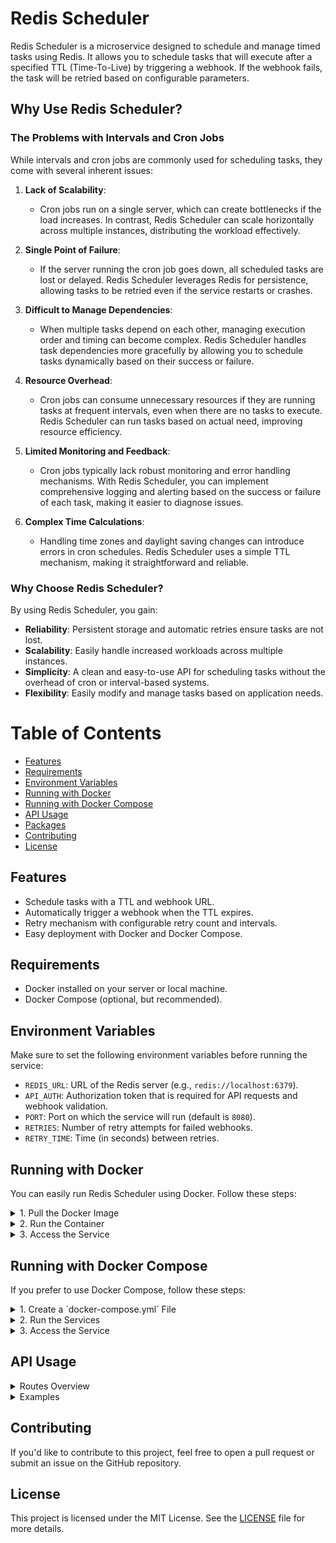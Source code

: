 # Redis Scheduler

Redis Scheduler is a microservice designed to schedule and manage timed tasks using Redis. It allows you to schedule tasks that will execute after a specified TTL (Time-To-Live) by triggering a webhook. If the webhook fails, the task will be retried based on configurable parameters.

## Why Use Redis Scheduler?

### The Problems with Intervals and Cron Jobs

While intervals and cron jobs are commonly used for scheduling tasks, they come with several inherent issues:

1. **Lack of Scalability**: 
   - Cron jobs run on a single server, which can create bottlenecks if the load increases. In contrast, Redis Scheduler can scale horizontally across multiple instances, distributing the workload effectively.

2. **Single Point of Failure**: 
   - If the server running the cron job goes down, all scheduled tasks are lost or delayed. Redis Scheduler leverages Redis for persistence, allowing tasks to be retried even if the service restarts or crashes.

3. **Difficult to Manage Dependencies**:
   - When multiple tasks depend on each other, managing execution order and timing can become complex. Redis Scheduler handles task dependencies more gracefully by allowing you to schedule tasks dynamically based on their success or failure.

4. **Resource Overhead**: 
   - Cron jobs can consume unnecessary resources if they are running tasks at frequent intervals, even when there are no tasks to execute. Redis Scheduler can run tasks based on actual need, improving resource efficiency.

5. **Limited Monitoring and Feedback**: 
   - Cron jobs typically lack robust monitoring and error handling mechanisms. With Redis Scheduler, you can implement comprehensive logging and alerting based on the success or failure of each task, making it easier to diagnose issues.

6. **Complex Time Calculations**:
   - Handling time zones and daylight saving changes can introduce errors in cron schedules. Redis Scheduler uses a simple TTL mechanism, making it straightforward and reliable.

### Why Choose Redis Scheduler?

By using Redis Scheduler, you gain:

- **Reliability**: Persistent storage and automatic retries ensure tasks are not lost.
- **Scalability**: Easily handle increased workloads across multiple instances.
- **Simplicity**: A clean and easy-to-use API for scheduling tasks without the overhead of cron or interval-based systems.
- **Flexibility**: Easily modify and manage tasks based on application needs.

# Table of Contents

- [Features](#features)
- [Requirements](#requirements)
- [Environment Variables](#environment-variables)
- [Running with Docker](#running-with-docker)
- [Running with Docker Compose](#running-with-docker-compose)
- [API Usage](#api-usage)
- [Packages](/packages/README.md)
- [Contributing](#contributing)
- [License](#license)

## Features

- Schedule tasks with a TTL and webhook URL.
- Automatically trigger a webhook when the TTL expires.
- Retry mechanism with configurable retry count and intervals.
- Easy deployment with Docker and Docker Compose.

## Requirements

- Docker installed on your server or local machine.
- Docker Compose (optional, but recommended).

## Environment Variables

Make sure to set the following environment variables before running the service:

- `REDIS_URL`: URL of the Redis server (e.g., `redis://localhost:6379`).
- `API_AUTH`: Authorization token that is required for API requests and webhook validation.
- `PORT`: Port on which the service will run (default is `8080`).
- `RETRIES`: Number of retry attempts for failed webhooks.
- `RETRY_TIME`: Time (in seconds) between retries.

## Running with Docker

You can easily run Redis Scheduler using Docker. Follow these steps:

<details>
<summary>1. Pull the Docker Image</summary>

```bash
docker pull ghcr.io/digital39999/redis-scheduler:latest
```

</details>

<details>
<summary>2. Run the Container</summary>

Run the container with the necessary environment variables:

```bash
docker run -d \
  -e REDIS_URL="redis://your-redis-url:6379" \
  -e API_AUTH="your-api-auth-token" \
  -e PORT=8080 \
  -e RETRIES=5 \
  -e RETRY_TIME=60 \
  -p 8080:8080 \
  ghcr.io/digital39999/redis-scheduler:latest
```

</details>

<details>
<summary>3. Access the Service</summary>

The service will be available at `http://localhost:8080`.

</details>

## Running with Docker Compose

If you prefer to use Docker Compose, follow these steps:

<details>
<summary>1. Create a `docker-compose.yml` File</summary>

Here’s an example `docker-compose.yml`:

```yaml
version: '3.8'

services:
  redis-scheduler:
    image: ghcr.io/digital39999/redis-scheduler:latest
    environment:
      REDIS_URL: "redis://redis:6379"
      API_AUTH: "your-api-auth-token"
      PORT: 8080
      RETRIES: 5
      RETRY_TIME: 60
    ports:
      - "8080:8080"
    depends_on:
      - redis

  redis:
    image: redis:latest
    ports:
      - "6379:6379"
```

</details>

<details>
<summary>2. Run the Services</summary>

To start the services, use the following command:

```bash
docker-compose up -d
```

</details>

<details>
<summary>3. Access the Service</summary>

Once the services are up, you can access Redis Scheduler at `http://localhost:8080`.

</details>

## API Usage

<details>
<summary>Routes Overview</summary>

### Schedule a Task

You can schedule a task by sending a POST request to `/schedule`. Here's an example using `curl`:

```bash
curl -X POST http://localhost:8080/schedule \
-H "Authorization: your-api-auth-token" \
-H "Content-Type: application/json" \
-d '{
  "webhook": "https://example.com/webhook",
  "ttl": 120,
  "data": {
    "message": "Hello, World!"
  }
}'
```

- **`webhook`**: The URL to trigger when the TTL expires.
- **`ttl`**: Time-to-live in seconds after which the webhook will be triggered.
- **`data`**: Any JSON data you want to send to the webhook.

### Custom Type

If you want to group tasks by a custom type, you can specify the `type` query parameter:

```bash
curl -X POST http://localhost:8080/schedule?type=custom-type
```

### Get All Active Tasks

To retrieve a list of active tasks, send a GET request to `/schedules`:

```bash
curl -X GET http://localhost:8080/schedules \
-H "Authorization: your-api-auth-token"
```

You can also filter tasks by type:

```bash
curl -X GET http://localhost:8080/schedules?type=custom
```

### Get Task Details

To get details of a specific task, send a GET request to `/schedule/:key`:

```bash
curl -X GET http://localhost:8080/schedule/:key \
-H "Authorization: your-api-auth-token"
```

- Replace `:key` with the task key you want to retrieve.

### Update a Task

To update an existing scheduled task, send a PATCH request to `/schedule/:key`:

```bash
curl -X PATCH http://localhost:8080/schedule/:key \
-H "Authorization: your-api-auth-token" \
-H "Content-Type: application/json" \
-d '{
  "webhook": "https://example.com/new-webhook",
  "ttl": 180,
  "data": {
    "message": "Updated message"
  }
}'
```

- **Fields that can be updated**:
  - **`webhook`**: New URL to trigger.
  - **`ttl`**: Updated time-to-live in seconds.
  - **`data`**: New JSON data to send to the webhook.

### Cancel a Task

To cancel a scheduled task, send a DELETE request to `/schedule/:key`:

```bash
curl -X DELETE http://localhost:8080/schedule/:key \
-H "Authorization: your-api-auth-token"
```

### Get System Statistics

To retrieve system statistics, send a GET request to `/stats`:

```bash
curl -X GET http://localhost:8080/stats \
-H "Authorization: your-api-auth-token"
```

- This will return information such as the number of schedules running, total Redis keys, and microservices CPU and RAM usage.

### Purge All Schedules

To delete all scheduled tasks, send a POST request to `/purge`:

```bash
curl -X POST http://localhost:8080/purge \
-H "Authorization: your-api-auth-token"
```

</details>

<details>
<summary>Examples</summary>

### Example Node.js Client

Here’s how you could integrate Redis Scheduler into a Node.js project:

```javascript
const apiUrl = 'http://localhost:8080/schedule';
const apiToken = 'your_api_auth_token';

async function scheduleTask() {
  try {
    const response = await fetch(apiUrl, {
      method: 'POST',
      headers: {
        'Authorization': apiToken,
        'Content-Type': 'application/json'
      },
      body: JSON.stringify({
        webhook: 'https://example.com/webhook',
        ttl: 120, // 2 minutes
        data: {
          message: 'Hello from Node.js!'
        }
      })
    }).then(res => res.json());

    if (response.error) throw new Error(response.error);
    console.log('Task scheduled successfully:', data);
  } catch (error) {
    console.error('Error scheduling task:', error.message);
  }
}

scheduleTask();
```

### Example Python Client

Here’s how you could integrate Redis Scheduler into a Python project using `requests`:

```python
import requests

api_url = 'http://localhost:8080/schedule'
api_token = 'your_api_auth_token'

def schedule_task():
    headers = {
        'Authorization': api_token,
        'Content-Type': 'application/json'
    }
    data = {
        'webhook': 'https://example.com/webhook',
        'ttl': 120,  # 2 minutes
        'data': {
            'message': 'Hello from Python!'
        }
    }
    
    response = requests.post(api_url, headers=headers, json=data)
    if response.status_code == 200:
        print('Task scheduled successfully:', response.json())
    else:
        print('Error scheduling task:', response.text)

schedule_task()
```

</details>

## Contributing

If you'd like to contribute to this project, feel free to open a pull request or submit an issue on the GitHub repository.

## License

This project is licensed under the MIT License. See the [LICENSE](LICENSE) file for more details.